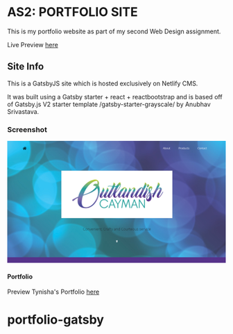 # AS2: PORTFOLIO SITE
This is my portfolio website as part of my second Web Design assignment. 

Live Preview [here](https://tyebanks-portfolio.netlify.app/)

## Site Info

This is a GatsbyJS site which is hosted exclusively on Netlify CMS.

It was built using a Gatsby starter + react + reactbootstrap and is based off of Gatsby.js V2 starter template /gatsby-starter-grayscale/ by Anubhav Srivastava. 


### Screenshot

![Screenshot](./src/assets/img/demo.png)


#### Portfolio

Preview Tynisha's Portfolio [here](https://tyebanks.github.io/)
# portfolio-gatsby
